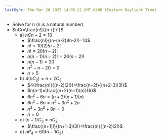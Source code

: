 ```yaml
---
lastSync: Thu Mar 20 2025 14:05:21 GMT-0400 (Eastern Daylight Time)
---
```

- Solve for n (n is a natural number)
- $nCr=\frac{n!}{(n-r)!r!}$
	- a) $nCn-2=10$
		- $\frac{n!}{(n-(n-2))!n-2!}=10$
		- $n! =10(2)!n-2!$
		- $n! =20(n-2)!$
		- $n(n-1)(n-2)! =20(n-2)!$
		- $n(n-1)=20$
		- $n^2-n-20=0$
		- $n=5$
	- b) $4(nC_{2})=n+2C_{3}$
		- $4(\frac{n!}{(n-2)!2!})=\frac{n+2!}{(n+2-3)!3!}$
		- $n(n-1)=\frac{(n+2)(n+1)(n)}{6}$
		- $6n^2-6n=(n+2)(n+1)(n)$
		- $6n^2-6n=n^3+3n^2+2n$
		- $n^3-3n^2+8n=0$
		- $n=0$
	- c) $(n+1)C_{3}=nC_{2}$
		- $\frac{(n+1)!}{(n+1-3)!3!}=\frac{n!}{(n-2)!2!}$
	- d) $nP_{4}=60(n-1C_{3})$